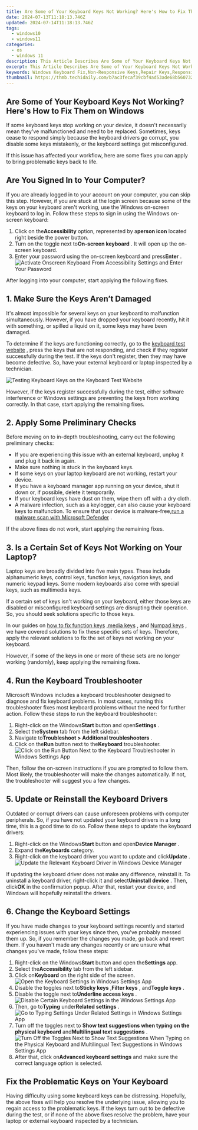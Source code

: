 ```yaml
---
title: Are Some of Your Keyboard Keys Not Working? Here's How to Fix Them on Windows
date: 2024-07-13T11:18:13.746Z
updated: 2024-07-14T11:18:13.746Z
tags:
  - windows10
  - windows11
categories:
  - os
  - windows 11
description: This Article Describes Are Some of Your Keyboard Keys Not Working? Here's How to Fix Them on Windows
excerpt: This Article Describes Are Some of Your Keyboard Keys Not Working? Here's How to Fix Them on Windows
keywords: Windows Keyboard Fix,Non-Responsive Keys,Repair Keys,Responsive Keys Guide,Faulty Key Fix,Key Malfunction Help,Operating System Key Troubleshoot
thumbnail: https://thmb.techidaily.com/b7ac3fecaf39cbf4ad53ade68b5607328fb5fc5fabf85fb01691cb6e94c786a0.jpg
---
```


## Are Some of Your Keyboard Keys Not Working? Here's How to Fix Them on Windows

 If some keyboard keys stop working on your device, it doesn't necessarily mean they've malfunctioned and need to be replaced. Sometimes, keys cease to respond simply because the keyboard drivers go corrupt, you disable some keys mistakenly, or the keyboard settings get misconfigured.

 If this issue has affected your workflow, here are some fixes you can apply to bring problematic keys back to life.

## Are You Signed In to Your Computer?

 If you are already logged in to your account on your computer, you can skip this step. However, if you are stuck at the login screen because some of the keys on your keyboard aren't working, use the Windows on-screen keyboard to log in. Follow these steps to sign in using the Windows on-screen keyboard:

1. Click on the**Accessibility** option, represented by a**person icon** located right beside the power button.
2. Turn on the toggle next to**On-screen keyboard** . It will open up the on-screen keyboard.
3. Enter your password using the on-screen keyboard and press**Enter** .  
![Activate Onscreen Keyboard From Accessibility Settings and Enter Your Password](https://static1.makeuseofimages.com/wordpress/wp-content/uploads/2023/03/activate-onscreen-keyboard-from-accessibility-settings-and-enter-your-password.jpg)

After logging into your computer, start applying the following fixes.

## 1\. Make Sure the Keys Aren’t Damaged

 It's almost impossible for several keys on your keyboard to malfunction simultaneously. However, if you have dropped your keyboard recently, hit it with something, or spilled a liquid on it, some keys may have been damaged.

 To determine if the keys are functioning correctly, go to the [keyboard test website](https://keyboard-test.space/) , press the keys that are not responding, and check if they register successfully during the test. If the keys don't register, then they may have become defective. So, have your external keyboard or laptop inspected by a technician.

![Testing Keyboard Keys on the Keyboard Test Website](https://static1.makeuseofimages.com/wordpress/wp-content/uploads/2023/03/testing-keyboard-keys-on-the-keyboard-test-website.jpg)

 However, if the keys register successfully during the test, either software interference or Windows settings are preventing the keys from working correctly. In that case, start applying the remaining fixes.

## 2\. Apply Some Preliminary Checks

 Before moving on to in-depth troubleshooting, carry out the following preliminary checks:

* If you are experiencing this issue with an external keyboard, unplug it and plug it back in again.
* Make sure nothing is stuck in the keyboard keys.
* If some keys on your laptop keyboard are not working, restart your device.
* If you have a keyboard manager app running on your device, shut it down or, if possible, delete it temporarily.
* If your keyboard keys have dust on them, wipe them off with a dry cloth.
* A malware infection, such as a keylogger, can also cause your keyboard keys to malfunction. To ensure that your device is malware-free,[run a malware scan with Microsoft Defender](https://www.makeuseof.com/how-to-remove-malware-using-microsoft-defenders-offline-scan/) .

If the above fixes do not work, start applying the remaining fixes.

## 3\. Is a Certain Set of Keys Not Working on Your Laptop?

 Laptop keys are broadly divided into five main types. These include alphanumeric keys, control keys, function keys, navigation keys, and numeric keypad keys. Some modern keyboards also come with special keys, such as multimedia keys.

 If a certain set of keys isn't working on your keyboard, either those keys are disabled or misconfigured keyboard settings are disrupting their operation. So, you should seek solutions specific to those keys.

 In our guides on [how to fix function keys](https://www.makeuseof.com/function-keys-not-working-windows-10/) ,[media keys](https://www.makeuseof.com/windows-10-media-keys-not-working/) , and [Numpad keys](https://www.makeuseof.com/windows-11-numpad-not-working/) , we have covered solutions to fix these specific sets of keys. Therefore, apply the relevant solutions to fix the set of keys not working on your keyboard.

 However, if some of the keys in one or more of these sets are no longer working (randomly), keep applying the remaining fixes.

## 4\. Run the Keyboard Troubleshooter

 Microsoft Windows includes a keyboard troubleshooter designed to diagnose and fix keyboard problems. In most cases, running this troubleshooter fixes most keyboard problems without the need for further action. Follow these steps to run the keyboard troubleshooter:

1. Right-click on the Windows**Start** button and open**Settings** .
2. Select the**System** tab from the left sidebar.
3. Navigate to**Troubleshoot > Additional troubleshooters** .
4. Click on the**Run** button next to the**Keyboard** troubleshooter.  
![Click on the Run Button Next to the Keyboard Troubleshooter in Windows Settings App](https://static1.makeuseofimages.com/wordpress/wp-content/uploads/2023/03/4-click-on-the-run-button-next-to-the-keyboard-troubleshooter-in-windows-settings-app.jpg)

 Then, follow the on-screen instructions if you are prompted to follow them. Most likely, the troubleshooter will make the changes automatically. If not, the troubleshooter will suggest you a few changes.

## 5\. Update or Reinstall the Keyboard Drivers

 Outdated or corrupt drivers can cause unforeseen problems with computer peripherals. So, if you have not updated your keyboard drivers in a long time, this is a good time to do so. Follow these steps to update the keyboard drivers:

1. Right-click on the Windows**Start** button and open**Device Manager** .
2. Expand the**Keyboards** category.
3. Right-click on the keyboard driver you want to update and click**Update** .  
![Update the Relevant Keyboard Driver in Windows Device Manager](https://static1.makeuseofimages.com/wordpress/wp-content/uploads/2023/03/5-update-the-relevant-keyboard-driver-in-windows-device-manager.jpg)

 If updating the keyboard driver does not make any difference, reinstall it. To uninstall a keyboard driver, right-click it and select**Uninstall device** . Then, click**OK** in the confirmation popup. After that, restart your device, and Windows will hopefully reinstall the drivers.

## 6\. Change the Keyboard Settings

 If you have made changes to your keyboard settings recently and started experiencing issues with your keys since then, you've probably messed them up. So, if you remember the changes you made, go back and revert them. If you haven't made any changes recently or are unsure what changes you've made, follow these steps:

1. Right-click on the Windows**Start** button and open the**Settings** app.
2. Select the**Accessibility** tab from the left sidebar.
3. Click on**Keyboard** on the right side of the screen.  
![Open the Keyboard Settings in Windows Settings App](https://static1.makeuseofimages.com/wordpress/wp-content/uploads/2023/03/6-open-the-keyboard-settings-in-windows-settings-app.jpg)
4. Disable the toggles next to**Sticky keys** ,**Filter keys** , and**Toggle keys** .
5. Disable the toggle next to**Underline access keys** .  
![Disable Certain Keyboard Settings in the Windows Settings App](https://static1.makeuseofimages.com/wordpress/wp-content/uploads/2023/03/7-disable-certain-keyboard-settings-in-the-windows-settings-app.jpg)
6. Then, go to**Typing** under**Related settings** .  
![Go to Typing Settings Under Related Settings in Windows Settings App](https://static1.makeuseofimages.com/wordpress/wp-content/uploads/2023/03/8-go-to-typing-settings-under-related-settings-in-windows-settings-app.jpg)
7. Turn off the toggles next to **Show text suggestions when typing on the physical keyboard** and**Multilingual text suggestions** .  
![Turn Off the Toggles Next to Show Text Suggestions When Typing on the Physical Keyboard and Multilingual Text Suggestions in Windows Settings App](https://static1.makeuseofimages.com/wordpress/wp-content/uploads/2023/03/9-turn-off-the-toggles-next-to-show-text-suggestions-when-typing-on-the-physical-keyboard-and-multilingual-text-suggestions-in-windows-settings-app.jpg)
8. After that, click on**Advanced keyboard settings** and make sure the correct language option is selected.

## Fix the Problematic Keys on Your Keyboard

 Having difficulty using some keyboard keys can be distressing. Hopefully, the above fixes will help you resolve the underlying issue, allowing you to regain access to the problematic keys. If the keys turn out to be defective during the test, or if none of the above fixes resolve the problem, have your laptop or external keyboard inspected by a technician.


<ins class="adsbygoogle"
     style="display:block"
     data-ad-format="autorelaxed"
     data-ad-client="ca-pub-7571918770474297"
     data-ad-slot="1223367746"></ins>



<ins class="adsbygoogle"
     style="display:block"
     data-ad-client="ca-pub-7571918770474297"
     data-ad-slot="8358498916"
     data-ad-format="auto"
     data-full-width-responsive="true"></ins>




